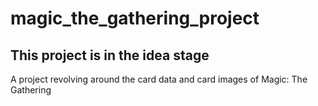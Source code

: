 # magic_the_gathering_project
## This project is in the idea stage
A project revolving around the card data and card images of Magic: The Gathering
